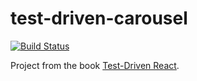 # test-driven-carousel

[![Build Status](https://travis-ci.com/Terbiy/test-driven-carousel.svg?branch=master)](https://travis-ci.com/Terbiy/test-driven-carousel)

Project from the book
[Test-Driven React](https://pragprog.com/book/tbreact/test-driven-react).
